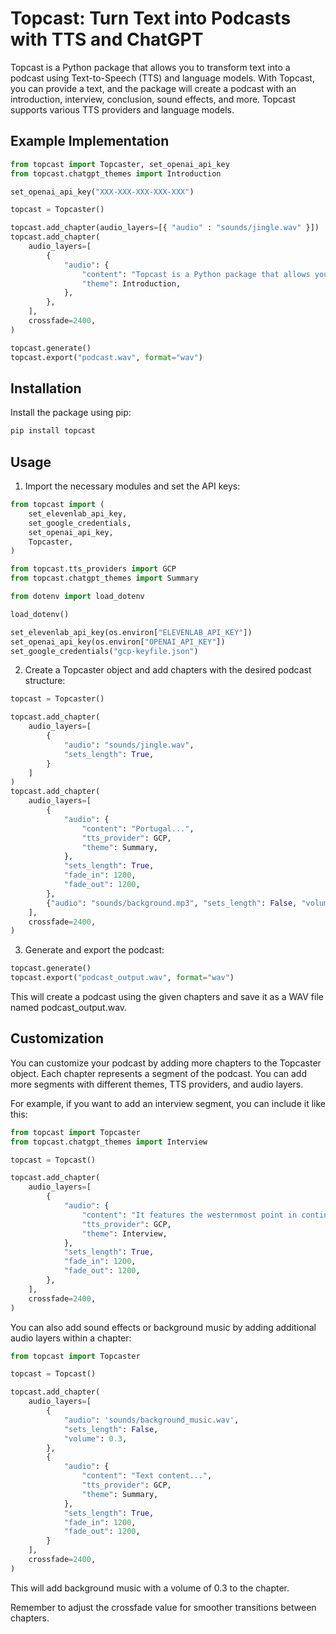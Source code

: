 # Topcast: Turn Text into Podcasts with TTS and ChatGPT

Topcast is a Python package that allows you to transform text into a podcast using Text-to-Speech (TTS) and language models. With Topcast, you can provide a text, and the package will create a podcast with an introduction, interview, conclusion, sound effects, and more. Topcast supports various TTS providers and language models.

## Example Implementation

```python
from topcast import Topcaster, set_openai_api_key
from topcast.chatgpt_themes import Introduction

set_openai_api_key("XXX-XXX-XXX-XXX-XXX")

topcast = Topcaster()

topcast.add_chapter(audio_layers=[{ "audio" : "sounds/jingle.wav" }])
topcast.add_chapter(
    audio_layers=[
        {
            "audio": {
                "content": "Topcast is a Python package that allows you to transform text into a podcast using Text-to-Speech (TTS) and language models. With Topcast, you can provide a text, and the package will create a podcast with an introduction, interview, conclusion, sound effects, and more. Topcast supports various TTS providers and language models.",
                "theme": Introduction,
            },
        },
    ],
    crossfade=2400,
)

topcast.generate()
topcast.export("podcast.wav", format="wav")


```

## Installation
Install the package using pip:

```bash
pip install topcast
```

## Usage

1. Import the necessary modules and set the API keys:

```python
from topcast import (
    set_elevenlab_api_key,
    set_google_credentials,
    set_openai_api_key,
    Topcaster,
)

from topcast.tts_providers import GCP
from topcast.chatgpt_themes import Summary

from dotenv import load_dotenv

load_dotenv()

set_elevenlab_api_key(os.environ["ELEVENLAB_API_KEY"])
set_openai_api_key(os.environ["OPENAI_API_KEY"])
set_google_credentials("gcp-keyfile.json")
```

2. Create a Topcaster object and add chapters with the desired podcast structure:

```python
topcast = Topcaster()

topcast.add_chapter(
    audio_layers=[
        {
            "audio": "sounds/jingle.wav",
            "sets_length": True,
        }
    ]
)
topcast.add_chapter(
    audio_layers=[
        {
            "audio": {
                "content": "Portugal...",
                "tts_provider": GCP,
                "theme": Summary,
            },
            "sets_length": True,
            "fade_in": 1200,
            "fade_out": 1200,
        },
        {"audio": "sounds/background.mp3", "sets_length": False, "volume": 0.5},
    ],
    crossfade=2400,
)

```

3. Generate and export the podcast:

```python
topcast.generate()
topcast.export("podcast_output.wav", format="wav")
```
This will create a podcast using the given chapters and save it as a WAV file named podcast_output.wav.
## Customization
You can customize your podcast by adding more chapters to the Topcaster object. Each chapter represents a segment of the podcast. You can add more segments with different themes, TTS providers, and audio layers.

For example, if you want to add an interview segment, you can include it like this:

```python
from topcast import Topcaster
from topcast.chatgpt_themes import Interview

topcast = Topcast()

topcast.add_chapter(
    audio_layers=[
        {
            "audio": {
                "content": "It features the westernmost point in continental Europe, and its Iberian portion is bordered to the west and south by the Atlantic Ocean and to the north and east by Spain...", # <- gets automatically converted into an interview script
                "tts_provider": GCP,
                "theme": Interview,
            },
            "sets_length": True,
            "fade_in": 1200,
            "fade_out": 1200,
        },
    ],
    crossfade=2400,
)


```

You can also add sound effects or background music by adding additional audio layers within a chapter:

```python
from topcast import Topcaster

topcast = Topcast()

topcast.add_chapter(
    audio_layers=[
        {
            "audio": 'sounds/background_music.wav',
            "sets_length": False,
            "volume": 0.3,
        },
        {
            "audio": {
                "content": "Text content...",
                "tts_provider": GCP,
                "theme": Summary,
            },
            "sets_length": True,
            "fade_in": 1200,
            "fade_out": 1200,
        }
    ],
    crossfade=2400,
)
```
This will add background music with a volume of 0.3 to the chapter.

Remember to adjust the crossfade value for smoother transitions between chapters.
